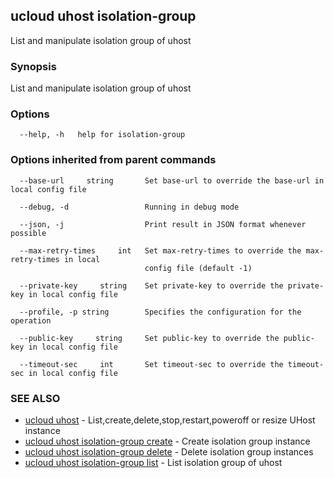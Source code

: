 

## ucloud uhost isolation-group

List and manipulate isolation group of uhost

### Synopsis

List and manipulate isolation group of uhost

### Options

```
  --help, -h   help for isolation-group 

```

### Options inherited from parent commands

```
  --base-url     string       Set base-url to override the base-url in local config file 

  --debug, -d                 Running in debug mode 

  --json, -j                  Print result in JSON format whenever possible 

  --max-retry-times     int   Set max-retry-times to override the max-retry-times in local
                              config file (default -1) 

  --private-key     string    Set private-key to override the private-key in local config file 

  --profile, -p string        Specifies the configuration for the operation 

  --public-key     string     Set public-key to override the public-key in local config file 

  --timeout-sec     int       Set timeout-sec to override the timeout-sec in local config file 

```

### SEE ALSO

* [ucloud uhost](developer/cli/cmd/ucloud/uhost)	 - List,create,delete,stop,restart,poweroff or resize UHost instance
* [ucloud uhost isolation-group create](developer/cli/cmd/ucloud/uhost/isolation-group/create)	 - Create isolation group instance
* [ucloud uhost isolation-group delete](developer/cli/cmd/ucloud/uhost/isolation-group/delete)	 - Delete isolation group instances
* [ucloud uhost isolation-group list](developer/cli/cmd/ucloud/uhost/isolation-group/list)	 - List isolation group of uhost

